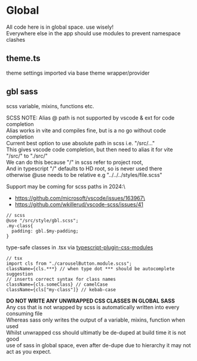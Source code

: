 # Global

All code here is in global space. use wisely!  
Everywhere else in the app should use modules to prevent namespace clashes

## theme.ts

theme settings imported via base theme wrapper/provider

## gbl sass

scss variable, mixins, functions etc.

SCSS NOTE:
Alias @ path is not supported by vscode & ext for code completion  
Alias works in vite and compiles fine, but is a no go without code completion  
Current best option to use absolute path in scss i.e. "/src/..."  
This gives vscode code completion, but then need to alias it for vite  
"/src/" to "./src/"  
We can do this because "/" in scss refer to project root,  
And in typescript "/" defaults to HD root, so is never used there  
otherwise @use needs to be relative e.g "../../../styles/file.scss"

Support may be coming for scss paths in 2024:\

- https://github.com/microsoft/vscode/issues/163967\
- https://github.com/wkillerud/vscode-scss/issues/41

```
// scss
@use "/src/style/gbl.scss";
.my-class{
  padding: gbl.$my-padding;
}
```

type-safe classes in .tsx via [typescript-plugin-css-modules](https://github.com/mrmckeb/typescript-plugin-css-modules)

```
// tsx
import cls from "./carouselButton.module.scss";
className={cls.***} // when type dot *** should be autocomplete suggestion
// inserts correct syntax for class names
className={cls.someClass} // camelCase
className={cls["my-class"]} // kebab-case
```

**DO NOT WRITE ANY UNWRAPPED CSS CLASSES IN GLOBAL SASS**  
Any css that is not wrapped by scss is automatically written into every consuming file  
Whereas sass only writes the output of a variable, mixins, function when used  
Whilst unwrapped css should ultimatly be de-duped at build time it is not good  
use of sass in global space, even after de-dupe due to hierarchy it may not act as you expect.

